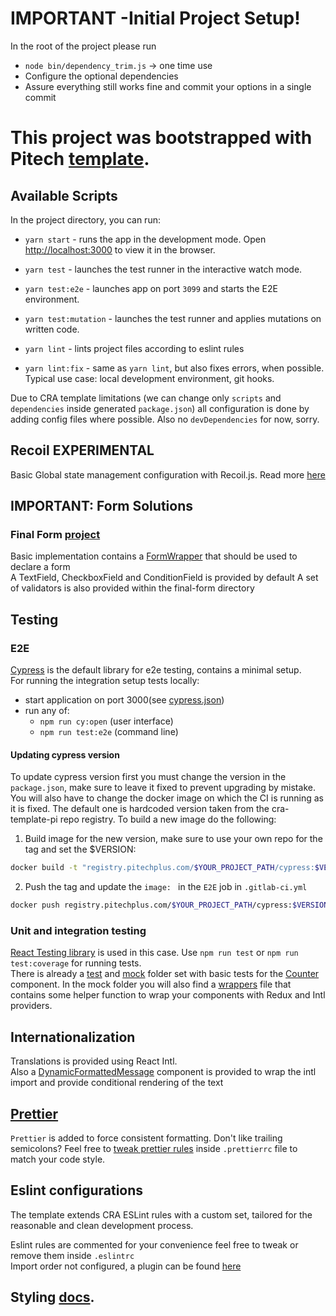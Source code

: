 # IMPORTANT -Initial Project Setup!

In the root of the project please run 
- `node bin/dependency_trim.js` -> one time use
- Configure the optional dependencies
- Assure everything still works fine and commit your options in a single commit 

# This project was bootstrapped with Pitech [template](https://gitlab.pitechplus.com/cristian.boza/cra-template-pi).

## Available Scripts

In the project directory, you can run:

- `yarn start` - runs the app in the development mode. Open [http://localhost:3000](http://localhost:3000) to view it in the browser.

- `yarn test` - launches the test runner in the interactive watch mode.

- `yarn test:e2e` - launches app on port `3099` and starts the E2E environment.

- `yarn test:mutation` - launches the test runner and applies mutations on written code.

- `yarn lint` - lints project files according to eslint rules

- `yarn lint:fix` - same as `yarn lint`, but also fixes errors, when possible. Typical use case: local development environment, git hooks.

Due to CRA template limitations (we can change only `scripts` and `dependencies` inside generated `package.json`) all configuration is done by adding config files where possible. Also no `devDependencies` for now, sorry.

## Recoil EXPERIMENTAL

Basic Global state management configuration with Recoil.js. Read more [here](https://recoiljs.org/) 

## IMPORTANT: Form Solutions

### Final Form [project](https://final-form.org/react)
Basic implementation contains a [FormWrapper](/src/form/final-form/FormWrapper.tsx) that should be used to declare a form  
A TextField, CheckboxField and ConditionField is provided by default
A set of validators is also provided within the final-form directory

## Testing

### E2E
[Cypress](https://docs.cypress.io/api/api/table-of-contents.html)
is the default library for e2e testing, contains a minimal setup.  
For running the integration setup tests locally:
 - start application on port 3000(see [cypress.json](./cypress.json))
 - run any of:  
   - `npm run cy:open` (user interface)
   - `npm run test:e2e` (command line)

#### Updating cypress version

To update cypress version first you must change the version in the `package.json`, make sure to leave
it fixed to prevent upgrading by mistake. You will also have to change the docker image on which the CI
is running as it is fixed. The default one is hardcoded version taken from the cra-template-pi repo
registry. To build a new image do the following:

1. Build image for the new version, make sure to use your own repo for the tag and set the $VERSION:
  ```bash
  docker build -t "registry.pitechplus.com/$YOUR_PROJECT_PATH/cypress:$VERSION" docker/ -f docker/Dockerfile-cypress --build-arg VERSION=$VERSION
  ```
2. Push the tag and update the `image: ` in the `E2E` job in `.gitlab-ci.yml`
  ```bash
  docker push registry.pitechplus.com/$YOUR_PROJECT_PATH/cypress:$VERSION
  ```

### Unit and integration testing
[React Testing library](https://testing-library.com/docs/react-testing-library/api) is used in this case.
Use `npm run test` or `npm run test:coverage` for running tests.  
There is already a [test](/src/__tests__) and [mock](/src/__mocks__) folder set with
 basic tests for the [Counter](/src/components/counter/Counter.tsx) component. In 
the mock folder you will also find a [wrappers](/src/__mocks__/wrappers.tsx) file
that contains some helper function to wrap your components with Redux and Intl 
providers.

## Internationalization

Translations is provided using React Intl.  
Also a [DynamicFormattedMessage](src/components/common/DynamicFormattedMessage.tsx) 
component is provided to wrap the intl import and provide conditional rendering of the text

## [Prettier](https://prettier.io/)

`Prettier` is added to force consistent formatting. Don't like trailing semicolons? Feel free to [tweak prettier rules](https://prettier.io/docs/en/configuration.html) inside `.prettierrc` file to match your code style.

## Eslint configurations

The template extends CRA ESLint rules with a custom set, tailored for the reasonable and clean development process.

Eslint rules are commented for your convenience feel free to tweak or remove them inside `.eslintrc`  
Import order not configured, a plugin can be found [here](https://www.npmjs.com/package/eslint-plugin-ordered-imports) 

## Styling [docs](./src/assets/styles/README.md).

